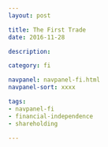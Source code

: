 ```yaml
---
layout: post

title: The First Trade
date: 2016-11-28

description:

category: fi

navpanel: navpanel-fi.html
navpanel-sort: xxxx

tags:
- navpanel-fi
- financial-independence
- shareholding

---
```


